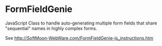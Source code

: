 # FormFieldGenie
JavaScript Class to handle auto-generating multiple form fields that share "sequential" names in highly complex forms.

See http://SoftMoon-WebWare.com/FormFieldGenie-js_instructions.htm
